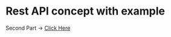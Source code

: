 # Rest API concept with example 
Second Part -> <a href="https://github.com/IftakhirNibir/Django_Rest_Framework/blob/main/Test%20API.ipynb">Click Here</a>
